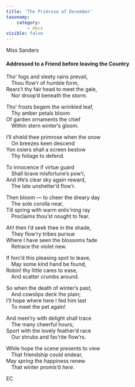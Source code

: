 ```yaml
---
title: 'The Primrose of December'
taxonomy:
    category:
        - docs
visible: false
---
```


<div class="author">Miss Sanders</div>

#### Addressed to a Friend before leaving the Country  
  
Tho’ fogs and <span data-tippy="sleeting" class="green">sleety</span> rains prevail,  
&emsp;Thou flow’r of humble form,  
Rears’t thy fair head to meet the gale,  
&emsp;Nor droop’d beneath the storm.  
  
Tho’ frosts begem the wrinkled leaf,  
&emsp;Thy amber petals bloom  
Of garden ornaments the chief  
&emsp;Within stern winter’s gloom.  
  
I’ll shield thee primrose when the snow  
&emsp;On breezes keen descend  
Yon osiers shall a screen bestow  
&emsp;Thy foliage to defend.  
  
To innocence if virtue guard  
&emsp;Shall brave misfortune’s pow’r,  
And life’s clear sky again reward,  
&emsp;The late unshelter’d flow’r.  
  
Then bloom — to cheer the dreary day  
&emsp;The sole corolla near,  
Till spring with warm enliv’ning ray  
&emsp;Proclaims thou’st nought to fear.  
  
Ah! then I’d seek thee in the shade,  
&emsp;They flow’ry tribes pursue  
Where I have seen the blossoms fade  
&emsp;Retrace the violet new.  
  
If forc’d this pleasing spot to leave,  
&emsp;May some kind hand be found,  
Robin! thy little cares to ease,  
&emsp;And scatter crumbs around.  
  
So when the death of winter’s past,  
&emsp;And cowslips deck the plain;  
I’ll hope where here I fed him last  
&emsp;To meet the pet again!  
  
And mem’ry with delight shall trace  
&emsp;The many cheerful hours;  
Sport with the lovely feather’d race  
&emsp;Our shrubs and fav’rite flow’rs.  
  
While hope the scene presents to view  
&emsp;That friendship could endear,  
May *spring* the happiness renew  
&emsp;That winter promis’d *here*.  
  
EC